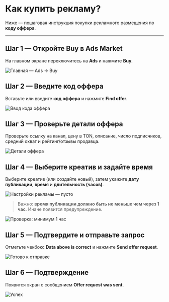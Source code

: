 # Как купить рекламу?

Ниже — пошаговая инструкция покупки рекламного размещения по **коду оффера**.

---

## Шаг 1 — Откройте **Buy** в Ads Market
На главном экране переключитесь на **Ads** и нажмите **Buy**.

![Главная — Ads → Buy](../../assets/2025-09-21_22-25-05.png)

## Шаг 2 — Введите код оффера
Вставьте или введите **код оффера** и нажмите **Find offer**.

![Ввод кода оффера](../../assets/2025-09-21_14-33-32.png)

## Шаг 3 — Проверьте детали оффера
Проверьте ссылку на канал, цену в TON, описание, число подписчиков, средний охват и рейтинг/отзывы продавца.

![Детали оффера](../../assets/2025-09-21_14-34-05.png)

## Шаг 4 — Выберите креатив и задайте время
Выберите креатив (или создайте новый), затем укажите **дату публикации**, **время** и **длительность (часов)**.

![Настройки рекламы — пусто](../../assets/2025-09-21_14-34-46.png)

> Важно: **время публикации должно быть не меньше чем через 1 час**. Иначе появится предупреждение.

![Проверка: минимум 1 час](../../assets/2025-09-21_14-35-55.png)

## Шаг 5 — Подтвердите и отправьте запрос
Отметьте чекбокс **Data above is correct** и нажмите **Send offer request**.

![Готово к отправке](../../assets/2025-09-21_14-36-21.png)

## Шаг 6 — Подтверждение
Появится экран с сообщением **Offer request was sent**.

![Успех](../../assets/2025-09-21_14-36-36.png)
